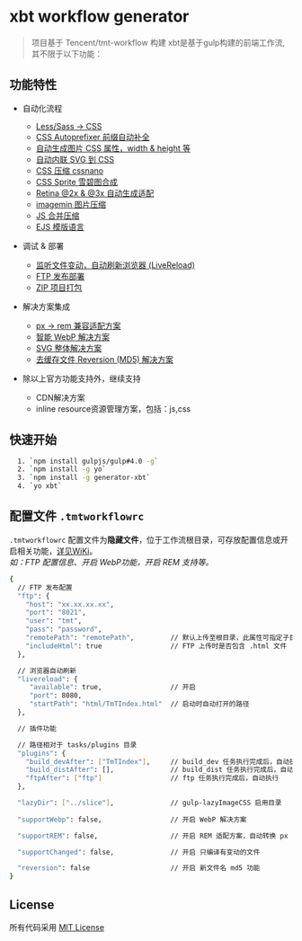 # xbt workflow generator

> 项目基于 Tencent/tmt-workflow 构建
> xbt是基于gulp构建的前端工作流, 其不限于以下功能：

## 功能特性

- 自动化流程
  - [Less/Sass -> CSS](https://github.com/Tencent/tmt-workflow/wiki/%E2%92%8C-Less-%E7%BC%96%E8%AF%91)
  - [CSS Autoprefixer 前缀自动补全](https://github.com/Tencent/tmt-workflow/wiki/%E2%92%8D-Autoprefixer)
  - [自动生成图片 CSS 属性，width & height 等](https://github.com/Tencent/gulp-lazyimagecss)
  - [自动内联 SVG 到 CSS](https://github.com/Tencent/gulp-svg-inline)
  - [CSS 压缩 cssnano](https://github.com/ben-eb/cssnano)
  - [CSS Sprite 雪碧图合成](https://github.com/Tencent/tmt-workflow/wiki/%E2%92%8E-CSS-Sprite)
  - [Retina @2x & @3x 自动生成适配](https://github.com/Tencent/tmt-workflow/wiki/%E2%92%8E-CSS-Sprite)
  - [imagemin 图片压缩](https://github.com/sindresorhus/gulp-imagemin)
  - [JS 合并压缩](https://github.com/Tencent/tmt-workflow/wiki/%E2%92%8F-JS-%E5%90%88%E5%B9%B6%E5%8E%8B%E7%BC%A9)
  - [EJS 模版语言](https://github.com/Tencent/tmt-workflow/wiki/%E2%92%90-EJS-%E6%A8%A1%E7%89%88%E8%AF%AD%E8%A8%80)  
- 调试 & 部署
  - [监听文件变动，自动刷新浏览器 (LiveReload)](https://github.com/Tencent/tmt-workflow/wiki/%E2%92%91-LiveReload)
  - [FTP 发布部署](https://github.com/Tencent/tmt-workflow/wiki/%E2%92%92-FTP-%E5%8F%91%E5%B8%83%E9%83%A8%E7%BD%B2)
  - [ZIP 项目打包](https://github.com/Tencent/tmt-workflow/wiki/%E2%92%93-ZIP-%E6%89%93%E5%8C%85)
- 解决方案集成
  - [px -> rem 兼容适配方案](https://github.com/Tencent/tmt-workflow/wiki/%E2%92%94-REM-%E8%A7%A3%E5%86%B3%E6%96%B9%E6%A1%88)
  - [智能 WebP 解决方案](https://github.com/Tencent/tmt-workflow/wiki/%E2%92%95-WEBP-%E8%A7%A3%E5%86%B3%E6%96%B9%E6%A1%88)
  - [SVG 整体解决方案](https://github.com/Tencent/tmt-workflow/wiki/%E2%92%9A-SVG%E6%95%B4%E4%BD%93%E8%A7%A3%E5%86%B3%E6%96%B9%E6%A1%88)
  - [去缓存文件 Reversion (MD5) 解决方案](https://github.com/Tencent/tmt-workflow/wiki/%E2%92%96-Reversion-%E8%A7%A3%E5%86%B3%E6%96%B9%E6%A1%88)

- 除以上官方功能支持外，继续支持
  - CDN解决方案
  - inline resource资源管理方案，包括：js,css

## 快速开始

```bash
  1. `npm install gulpjs/gulp#4.0 -g`
  2. `npm install -g yo`
  3. `npm install -g generator-xbt`
  4. `yo xbt`
```

## 配置文件 `.tmtworkflowrc`

`.tmtworkflowrc` 配置文件为**隐藏文件**，位于工作流根目录，可存放配置信息或开启相关功能，[详见WiKi](https://github.com/Tencent/tmt-workflow/wiki/%E2%92%8A-%E9%85%8D%E7%BD%AE%E6%96%87%E4%BB%B6%E8%AF%B4%E6%98%8E)。  
_如：FTP 配置信息、开启 WebP功能，开启 REM 支持等。_

```bash
{
  // FTP 发布配置
  "ftp": {
    "host": "xx.xx.xx.xx",
    "port": "8021",
    "user": "tmt",
    "pass": "password",
    "remotePath": "remotePath",         // 默认上传至根目录，此属性可指定子目录路径
    "includeHtml": true                 // FTP 上传时是否包含 .html 文件
  },

  // 浏览器自动刷新
  "livereload": {
     "available": true,                 // 开启
     "port": 8080,
     "startPath": "html/TmTIndex.html"  // 启动时自动打开的路径
  },

  // 插件功能

  // 路径相对于 tasks/plugins 目录
  "plugins": {
    "build_devAfter": ["TmTIndex"],     // build_dev 任务执行完成后，自动执行
    "build_distAfter": [],              // build_dist 任务执行完成后，自动执行
    "ftpAfter": ["ftp"]                 // ftp 任务执行完成后，自动执行
  },

  "lazyDir": ["../slice"],              // gulp-lazyImageCSS 启用目录
  
  "supportWebp": false,                 // 开启 WebP 解决方案

  "supportREM": false,                  // 开启 REM 适配方案，自动转换 px -> rem

  "supportChanged": false,              // 开启 只编译有变动的文件

  "reversion": false                    // 开启 新文件名 md5 功能
}
```

## License

所有代码采用 [MIT License](http://opensource.org/licenses/MIT)
